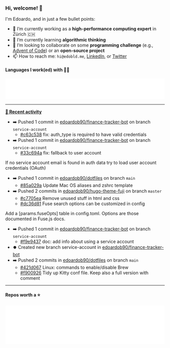 ### Hi, welcome! 👋 

I'm Edoardo, and in just a few bullet points:

- 🔭 I’m currently working as a **high-performance computing expert** in Zürich 🇨🇭
- 🌱 I’m currently learning **algorithmic thinking**
- 👯 I’m looking to collaborate on some **programming challenge** (e.g., [Advent of Code](https://github.com/edoardob90/aoc2021)) or an **open-source project**
- 📫 How to reach me: `hi@edobld.me`, [LinkedIn](https://linkedin.com/in/edobld), or [Twitter](https://twitter.com/eadweard90)

#### Languages I work(ed) with 👨‍💻

<img src="https://github.com/edoardob90/edoardob90/blob/main/.cache/languages.svg">

---

**[📰 Recent activity](https://github.com/edoardob90)**
* ➡️ Pushed 1 commit in [edoardob90/finance-tracker-bot](https://github.com/edoardob90/finance-tracker-bot) on branch `service-account`
  * [#c63c538](https://github.com/edoardob90/finance-tracker-bot/commit/c63c538) fix: auth_type is required to have valid credentials
* ➡️ Pushed 1 commit in [edoardob90/finance-tracker-bot](https://github.com/edoardob90/finance-tracker-bot) on branch `service-account`
  * [#33c694a](https://github.com/edoardob90/finance-tracker-bot/commit/33c694a) fix: fallback to user account

If no service account email is found in auth data
try to load user account credentials (OAuth)
* ➡️ Pushed 1 commit in [edoardob90/dotfiles](https://github.com/edoardob90/dotfiles) on branch `main`
  * [#85a029a](https://github.com/edoardob90/dotfiles/commit/85a029a) Update Mac OS aliases and zshrc template
* ➡️ Pushed 2 commits in [edoardob90/hugo-theme-fuji](https://github.com/edoardob90/hugo-theme-fuji) on branch `master`
  * [#c7705ea](https://github.com/edoardob90/hugo-theme-fuji/commit/c7705ea) Remove unused stuff in html and css
  * [#dc36d81](https://github.com/edoardob90/hugo-theme-fuji/commit/dc36d81) Fuse search options can be customized in config

Add a [params.fuseOpts] table in config.toml.
Options are those documented in Fuse.js docs.
* ➡️ Pushed 1 commit in [edoardob90/finance-tracker-bot](https://github.com/edoardob90/finance-tracker-bot) on branch `service-account`
  * [#f9e9437](https://github.com/edoardob90/finance-tracker-bot/commit/f9e9437) doc: add info about using a service account
* ⏺️ Created new branch service-account in [edoardob90/finance-tracker-bot](https://github.com/edoardob90/finance-tracker-bot)
* ➡️ Pushed 2 commits in [edoardob90/dotfiles](https://github.com/edoardob90/dotfiles) on branch `main`
  * [#421d067](https://github.com/edoardob90/dotfiles/commit/421d067) Linux: commands to enable/disable Brew
  * [#f900926](https://github.com/edoardob90/dotfiles/commit/f900926) Tidy up Kitty conf file. Keep also a full version with comment


---

#### Repos worth a ⭐

<img src="https://github.com/edoardob90/edoardob90/blob/main/.cache/stars.svg">

<!--
- ⚡ Fun fact: ...
- 🤔 I’m looking for help with ...
- 💬 Ask me about ...
- 🌐 My webpage ...
-->
